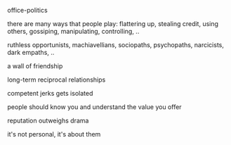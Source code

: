 office-politics

there are many ways that people play: flattering up, stealing credit, using others, gossiping, manipulating, controlling, ..

ruthless opportunists, machiavellians, sociopaths, psychopaths, narcicists, dark empaths, .. 

a wall of friendship 

long-term reciprocal relationships

competent jerks gets isolated 

people should know you and understand the value you offer 

reputation outweighs drama 

it's not personal, it's about them  

